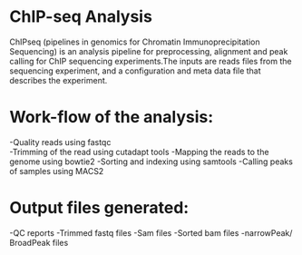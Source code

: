 # ChIP-seq Analysis
ChIPseq (pipelines in genomics for Chromatin Immunoprecipitation Sequencing) is an analysis pipeline for preprocessing, alignment and peak calling for ChIP sequencing experiments.The inputs are reads files from the sequencing experiment, and a configuration and meta data file that describes the experiment. 

# Work-flow of the analysis:
-Quality reads using fastqc<br/>
-Trimming of the read using cutadapt tools
-Mapping the reads to the genome using bowtie2
-Sorting and indexing using samtools
-Calling peaks of samples using MACS2

# Output files generated:
-QC reports
-Trimmed fastq files
-Sam files
-Sorted bam files
-narrowPeak/ BroadPeak files
